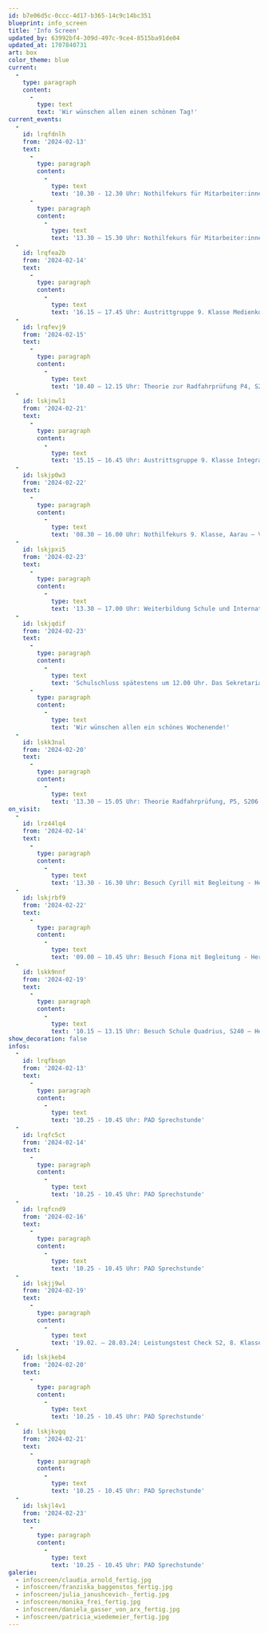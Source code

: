 ```yaml
---
id: b7e06d5c-0ccc-4d17-b365-14c9c14bc351
blueprint: info_screen
title: 'Info Screen'
updated_by: 63992bf4-309d-497c-9ce4-8515ba91de04
updated_at: 1707840731
art: box
color_theme: blue
current:
  -
    type: paragraph
    content:
      -
        type: text
        text: 'Wir wünschen allen einen schönen Tag!'
current_events:
  -
    id: lrqfdnlh
    from: '2024-02-13'
    text:
      -
        type: paragraph
        content:
          -
            type: text
            text: '10.30 - 12.30 Uhr: Nothilfekurs für Mitarbeiter:innen, Aula'
      -
        type: paragraph
        content:
          -
            type: text
            text: '13.30 – 15.30 Uhr: Nothilfekurs für Mitarbeiter:innen, Aula'
  -
    id: lrqfea2b
    from: '2024-02-14'
    text:
      -
        type: paragraph
        content:
          -
            type: text
            text: '16.15 – 17.45 Uhr: Austrittgruppe 9. Klasse Medienkompetenz, Aula, Gruppe A + B –  Viel Vergnügen!'
  -
    id: lrqfevj9
    from: '2024-02-15'
    text:
      -
        type: paragraph
        content:
          -
            type: text
            text: '10.40 – 12.15 Uhr: Theorie zur Radfahrprüfung P4, S207 – Viel Vergnügen!'
  -
    id: lskjnwl1
    from: '2024-02-21'
    text:
      -
        type: paragraph
        content:
          -
            type: text
            text: '15.15 – 16.45 Uhr: Austrittsgruppe 9. Klasse Integration und Hörtaktik, Gruppe A – Viel Vergnügen!'
  -
    id: lskjp0w3
    from: '2024-02-22'
    text:
      -
        type: paragraph
        content:
          -
            type: text
            text: '08.30 – 16.00 Uhr: Nothilfekurs 9. Klasse, Aarau – Viel Vergnügen!'
  -
    id: lskjpxi5
    from: '2024-02-23'
    text:
      -
        type: paragraph
        content:
          -
            type: text
            text: '13.30 – 17.00 Uhr: Weiterbildung Schule und Internat, Turnhalle – Viel Vergnügen!'
  -
    id: lskjqdif
    from: '2024-02-23'
    text:
      -
        type: paragraph
        content:
          -
            type: text
            text: 'Schulschluss spätestens um 12.00 Uhr. Das Sekretariat bleibt am Nachmittag geschlossen!'
      -
        type: paragraph
        content:
          -
            type: text
            text: 'Wir wünschen allen ein schönes Wochenende!'
  -
    id: lskk3nal
    from: '2024-02-20'
    text:
      -
        type: paragraph
        content:
          -
            type: text
            text: '13.30 – 15.05 Uhr: Theorie Radfahrprüfung, P5, S206 – Viel Vergnügen!'
on_visit:
  -
    id: lrz44lq4
    from: '2024-02-14'
    text:
      -
        type: paragraph
        content:
          -
            type: text
            text: '13.30 - 16.30 Uhr: Besuch Cyrill mit Begleitung - Herzlich willkommen!'
  -
    id: lskjrbf9
    from: '2024-02-22'
    text:
      -
        type: paragraph
        content:
          -
            type: text
            text: '09.00 – 10.45 Uhr: Besuch Fiona mit Begleitung - Herzlich willkommen!'
  -
    id: lskk9nnf
    from: '2024-02-19'
    text:
      -
        type: paragraph
        content:
          -
            type: text
            text: '10.15 – 13.15 Uhr: Besuch Schule Quadrius, S240 – Herzlich willkommen!'
show_decoration: false
infos:
  -
    id: lrqfbsqn
    from: '2024-02-13'
    text:
      -
        type: paragraph
        content:
          -
            type: text
            text: '10.25 - 10.45 Uhr: PAD Sprechstunde'
  -
    id: lrqfc5ct
    from: '2024-02-14'
    text:
      -
        type: paragraph
        content:
          -
            type: text
            text: '10.25 - 10.45 Uhr: PAD Sprechstunde'
  -
    id: lrqfcnd9
    from: '2024-02-16'
    text:
      -
        type: paragraph
        content:
          -
            type: text
            text: '10.25 - 10.45 Uhr: PAD Sprechstunde'
  -
    id: lskjj9wl
    from: '2024-02-19'
    text:
      -
        type: paragraph
        content:
          -
            type: text
            text: '19.02. – 28.03.24: Leistungstest Check S2, 8. Klasse, Online-Tests – Viel Glück!'
  -
    id: lskjkeb4
    from: '2024-02-20'
    text:
      -
        type: paragraph
        content:
          -
            type: text
            text: '10.25 - 10.45 Uhr: PAD Sprechstunde'
  -
    id: lskjkvgq
    from: '2024-02-21'
    text:
      -
        type: paragraph
        content:
          -
            type: text
            text: '10.25 - 10.45 Uhr: PAD Sprechstunde'
  -
    id: lskjl4v1
    from: '2024-02-23'
    text:
      -
        type: paragraph
        content:
          -
            type: text
            text: '10.25 - 10.45 Uhr: PAD Sprechstunde'
galerie:
  - infoscreen/claudia_arnold_fertig.jpg
  - infoscreen/franziska_baggenstos_fertig.jpg
  - infoscreen/julia_janushcevich-_fertig.jpg
  - infoscreen/monika_frei_fertig.jpg
  - infoscreen/daniela_gasser_von_arx_fertig.jpg
  - infoscreen/patricia_wiedemeier_fertig.jpg
---
```

